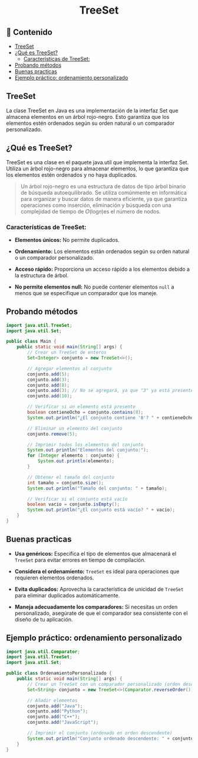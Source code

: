 <h1 align="center">TreeSet</h1>

<h2>📑 Contenido</h2>

- [TreeSet](#treeset)
- [¿Qué es TreeSet?](#qué-es-treeset)
  - [Características de TreeSet:](#características-de-treeset)
- [Probando métodos](#probando-métodos)
- [Buenas practicas](#buenas-practicas)
- [Ejemplo práctico: ordenamiento personalizado](#ejemplo-práctico-ordenamiento-personalizado)

## TreeSet

La clase TreeSet en Java es una implementación de la interfaz Set que almacena elementos en un árbol rojo-negro. Esto garantiza que los elementos estén ordenados según su orden natural o un comparador personalizado.

## ¿Qué es TreeSet?

TreeSet es una clase en el paquete java.util que implementa la interfaz Set. Utiliza un árbol rojo-negro para almacenar elementos, lo que garantiza que los elementos estén ordenados y no haya duplicados.

> Un árbol rojo-negro es una estructura de datos de tipo árbol binario de búsqueda autoequilibrado. Se utiliza comúnmente en informática para organizar y buscar datos de manera eficiente, ya que garantiza operaciones como inserción, eliminación y búsqueda con una complejidad de tiempo de 𝑂(log⁡𝑛)es el número de nodos.

### Características de TreeSet:

- **Elementos únicos:** No permite duplicados.

- **Ordenamiento:** Los elementos están ordenados según su orden natural o un comparador personalizado.

- **Acceso rápido:** Proporciona un acceso rápido a los elementos debido a la estructura de árbol.

- **No permite elementos null:** No puede contener elementos `null` a menos que se especifique un comparador que los maneje.

## Probando métodos

```java
import java.util.TreeSet;
import java.util.Set;

public class Main {
    public static void main(String[] args) {
        // Crear un TreeSet de enteros
        Set<Integer> conjunto = new TreeSet<>();

        // Agregar elementos al conjunto
        conjunto.add(5);
        conjunto.add(3);
        conjunto.add(8);
        conjunto.add(3); // No se agregará, ya que "3" ya está presente
        conjunto.add(10);

        // Verificar si un elemento está presente
        boolean contieneOcho = conjunto.contains(8);
        System.out.println("¿El conjunto contiene '8'? " + contieneOcho);

        // Eliminar un elemento del conjunto
        conjunto.remove(5);

        // Imprimir todos los elementos del conjunto
        System.out.println("Elementos del conjunto:");
        for (Integer elemento : conjunto) {
            System.out.println(elemento);
        }

        // Obtener el tamaño del conjunto
        int tamaño = conjunto.size();
        System.out.println("Tamaño del conjunto: " + tamaño);

        // Verificar si el conjunto está vacío
        boolean vacio = conjunto.isEmpty();
        System.out.println("¿El conjunto está vacío? " + vacio);
    }
}
```

## Buenas practicas

- **Usa genéricos:** Especifica el tipo de elementos que almacenará el `TreeSet` para evitar errores en tiempo de compilación.

- **Considera el ordenamiento:** `TreeSet` es ideal para operaciones que requieren elementos ordenados.

- **Evita duplicados:** Aprovecha la característica de unicidad de `TreeSet` para eliminar duplicados automáticamente.

- **Maneja adecuadamente los comparadores:** Si necesitas un orden personalizado, asegúrate de que el comparador sea consistente con el diseño de tu aplicación.

## Ejemplo práctico: ordenamiento personalizado

```java
import java.util.Comparator;
import java.util.TreeSet;
import java.util.Set;

public class OrdenamientoPersonalizado {
    public static void main(String[] args) {
        // Crear un TreeSet con un comparador personalizado (orden descendente)
        Set<String> conjunto = new TreeSet<>(Comparator.reverseOrder());

        // Añadir elementos
        conjunto.add("Java");
        conjunto.add("Python");
        conjunto.add("C++");
        conjunto.add("JavaScript");

        // Imprimir el conjunto (ordenado en orden descendente)
        System.out.println("Conjunto ordenado descendente: " + conjunto);
    }
}
```
